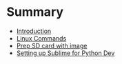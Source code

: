 # Summary

* [Introduction](README.md)
* [Linux Commands](basics.md)
* [Prep SD card with image](format-an-sd-card.md)
* [Setting up Sublime for Python Dev](setting-up-sublime-for-python-dev.md)

